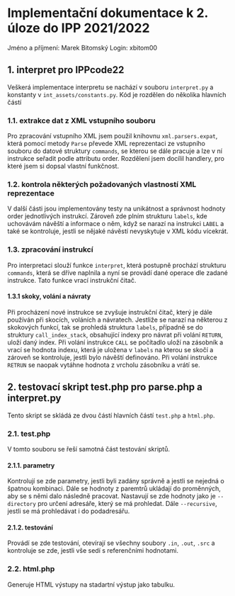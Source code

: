 # Implementační dokumentace k 2. úloze do IPP 2021/2022
Jméno a příjmení: Marek Bitomský
Login: xbitom00 
## 1. interpret pro IPPcode22
Veškerá implementace interpretu se nachází v souboru `interpret.py` a konstanty v `int_assets/constants.py`.
Kód je rozdělen do několika hlavních částí
### 1.1. extrakce dat z XML vstupního souboru
Pro zpracování vstupního XML jsem použil knihovnu `xml.parsers.expat`, která pomocí
metody `Parse` převede XML reprezentaci ze vstupního souboru do datové struktury `commands`, se kterou se
dále pracuje a lze v ní instrukce seřadit podle attributu order. Rozdělení jsem docílil handlery, pro které 
jsem si dopsal vlastní funkčnost.
### 1.2. kontrola některých požadovaných vlastností XML reprezentace
V další části jsou implementovány testy na unikátnost a správnost hodnoty order jednotlivých
instrukcí. Zároveň zde plním strukturu `labels`, kde uchovávám návěští a informace o něm, když se narazí na instrukci `LABEL`
a také se kontroluje, jestli se nějaké návěstí nevyskytuje v XML kódu vícekrát.
### 1.3. zpracování instrukcí
Pro interpretaci slouží funkce `interpret`, která postupně prochází strukturu `commands`, která se dříve naplnila
a nyní se provádí dané operace dle zadané instrukce. Tato funkce vrací instrukční čitač.
#### 1.3.1 skoky, volání a návraty
Při procházení nové instrukce se zvyšuje instrukční čitač, který je dále používán při skocích,
voláních a návratech. Jestliže se narazí na některou z skokových funkcí, tak se prohledá struktura `labels`,
případně se do struktury `call_index_stack`, obsahující indexy pro návrat při volání `RETURN`, uloží daný index.
Při volání instrukce `CALL` se počítadlo uloží na zásobník a vrací se hodnota indexu, která je uložena v `labels`
na kterou se skočí a zároveň se kontroluje, jestli bylo návěští definováno.
Při volání instrukce `RETRUN` se naopak vytáhne hodnota z vrcholu zásobníku a vrátí se.

## 2. testovací skript test.php pro parse.php a interpret.py
Tento skript se skládá ze dvou částí hlavních částí `test.php` a `html.php`. 
### 2.1. test.php
V tomto souboru se řeší samotná část testování skriptů. 
#### 2.1.1. parametry
Kontrolují se zde parametry, jestli byli zadány správně a jestli se nejedná o špatnou kombinaci.
Dále se hodnoty z paremtrů ukládají do proměnných, aby se s němi dalo následně pracovat.
Nastavují se zde hodnoty jako je `--directory` pro určení adresáře, který se má prohledat.
Dále `--recursive`, jestli se má prohledávat i do podadresářu.
#### 2.1.2. testování
Provádí se zde testování, otevírají se všechny soubory `.in`, `.out`, `.src` a kontroluje se zde,
jestli vše sedí s referenčními hodnotami.
### 2.2. html.php
Generuje HTML výstupy na stadartní výstup jako tabulku. 

